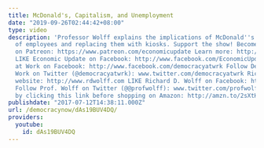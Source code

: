 ```yaml
---
title: McDonald's, Capitalism, and Unemployment
date: "2019-09-26T02:44:42+08:00"
type: video
description: 'Professor Wolff explains the implications of McDonald''s firing thousands
  of employees and replacing them with kiosks. Support the show! Become an EU patron
  on Patreon: https://www.patreon.com/economicupdate Learn more: http://www.democracyatwork.info/econo...
  LIKE Economic Update on Facebook: http://www.facebook.com/EconomicUpdate LIKE Democracy
  at Work on Facebook: http://www.facebook.com/democracyatwrk Follow Democracy at
  Work on Twitter (@democracyatwrk): www.twitter.com/democracyatwrk Richard D. Wolff''s
  website: http://www.rdwolff.com LIKE Richard D. Wolff on Facebook: http://www.facebook.com/RichardDWolff
  Follow Prof. Wolff on Twitter (@@profwolff): www.twitter.com/profwolff Support d@w
  by clicking this link before shopping on Amazon: http://amzn.to/2sXtHVa'
publishdate: "2017-07-12T14:38:11.000Z"
url: /democracynow/dAs19BUV4DQ/
providers:
  youtube:
    id: dAs19BUV4DQ
---
```

